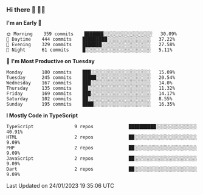 ### Hi there 👋 🧑‍💻



<!--START_SECTION:waka-->
**I'm an Early 🐤** 

```text
🌞 Morning    359 commits    ███████░░░░░░░░░░░░░░░░░░   30.09% 
🌆 Daytime    444 commits    █████████░░░░░░░░░░░░░░░░   37.22% 
🌃 Evening    329 commits    ███████░░░░░░░░░░░░░░░░░░   27.58% 
🌙 Night      61 commits     █░░░░░░░░░░░░░░░░░░░░░░░░   5.11%

```
📅 **I'm Most Productive on Tuesday** 

```text
Monday       180 commits    ███░░░░░░░░░░░░░░░░░░░░░░   15.09% 
Tuesday      245 commits    █████░░░░░░░░░░░░░░░░░░░░   20.54% 
Wednesday    167 commits    ███░░░░░░░░░░░░░░░░░░░░░░   14.0% 
Thursday     135 commits    ██░░░░░░░░░░░░░░░░░░░░░░░   11.32% 
Friday       169 commits    ███░░░░░░░░░░░░░░░░░░░░░░   14.17% 
Saturday     102 commits    ██░░░░░░░░░░░░░░░░░░░░░░░   8.55% 
Sunday       195 commits    ████░░░░░░░░░░░░░░░░░░░░░   16.35%

```


**I Mostly Code in TypeScript** 

```text
TypeScript               9 repos             ██████████░░░░░░░░░░░░░░░   40.91% 
HTML                     2 repos             ██░░░░░░░░░░░░░░░░░░░░░░░   9.09% 
PHP                      2 repos             ██░░░░░░░░░░░░░░░░░░░░░░░   9.09% 
JavaScript               2 repos             ██░░░░░░░░░░░░░░░░░░░░░░░   9.09% 
Dart                     2 repos             ██░░░░░░░░░░░░░░░░░░░░░░░   9.09%

```



 Last Updated on 24/01/2023 19:35:06 UTC
<!--END_SECTION:waka-->



